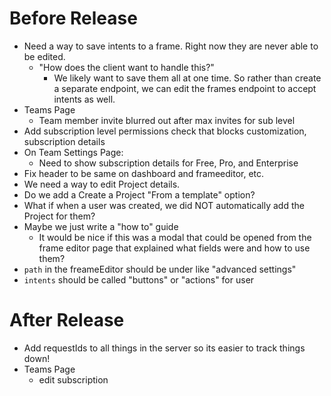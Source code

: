 

# Before Release
- Need a way to save intents to a frame. Right now they are never able to be edited.
    - "How does the client want to handle this?"
        - We likely want to save them all at one time. So rather than create a separate endpoint, we can edit the frames endpoint to accept intents as well.
- Teams Page
    - Team member invite blurred out after max invites for sub level
- Add subscription level permissions check that blocks customization, subscription details
- On Team Settings Page:
    - Need to show subscription details for Free, Pro, and Enterprise
- Fix header to be same on dashboard and frameeditor, etc.
- We need a way to edit Project details.
- Do we add a Create a Project "From a template" option?
- What if when a user was created, we did NOT automatically add the Project for them?
- Maybe we just write a "how to" guide
    - It would be nice if this was a modal that could be opened from the frame editor page that explained what fields were and how to use them?
- `path` in the freameEditor should be under like "advanced settings"
- `intents` should be called "buttons" or "actions" for user


# After Release
- Add requestIds to all things in the server so its easier to track things down!
- Teams Page
    - edit subscription
